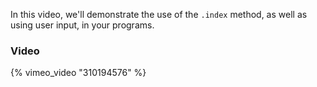 In this video, we'll demonstrate the use of the `.index` method, as well as using user input, in your programs.

### Video

{% vimeo_video "310194576" %}
